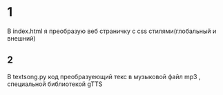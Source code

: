 # 1
В index.html я преобразую веб страничку с css стилями(глобальный и внешний)
## 2
В textsong.py код преобразуеющий текс в музыковой файл mp3 , специальной библиотекой gTTS
